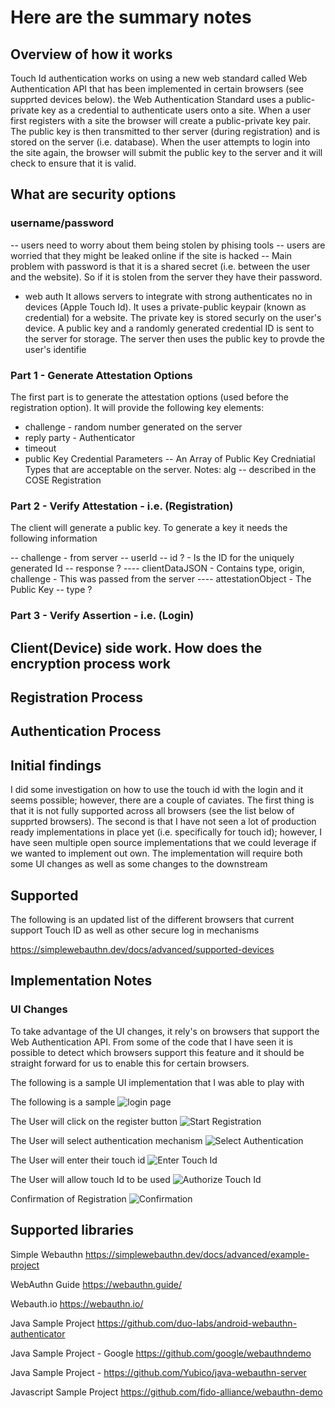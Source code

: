 # Here are the summary notes
## Overview of how it works
Touch Id authentication works on using a new web standard called Web Authentication API that has been implemented in certain browsers (see supprted devices below).  the Web Authentication Standard uses a public-private key as a credential to authenticate users onto a site.  When a user first registers with a site the browser will create a public-private key pair.  The public key is then transmitted to ther server (during registration) and is stored on the server (i.e. database).  When the user attempts to login into the site again, the browser will submit the public key to the server and it will check to ensure that it is valid.   

## What are security options
### username/password

-- users need to worry about them being stolen by phising tools
-- users are worried that they might be leaked online if the site is hacked
-- Main problem with password is that it is a shared secret (i.e. between the user and the website).  So if it is stolen from the server they have their password. 

- web auth
It allows servers to integrate with strong authenticates no in devices (Apple Touch Id).  It uses a private-public keypair (known as credential) for a website.  The private key is stored securly on the user's device.  A public key and a randomly generated credential ID is sent to the server for storage.  The server then uses the public key to provde the user's identifie


### Part 1 - Generate Attestation Options
The first part is to generate the attestation options (used before the registration option).  It will provide the following key elements:
- challenge - random number generated on the server
- reply party - Authenticator
- timeout
- public Key Credential Parameters -- An Array of Public Key Credniatial Types that are acceptable on the server.  Notes: alg -- described in the COSE Registration

### Part 2 - Verify Attestation - i.e. (Registration)

The client will generate a public key.  To generate a key it needs the following information

-- challenge - from server
-- userId
-- id ? - Is the ID for the uniquely generated Id
-- response ?
---- clientDataJSON - Contains type, origin, challenge - This was passed from the server
---- attestationObject - The Public Key
-- type ?



### Part 3 - Verify Assertion - i.e. (Login)

## Client(Device) side work.  How does the encryption process work

## Registration Process

## Authentication Process

## Initial findings
I did some investigation on how to use the touch id with the login and it seems possible; however, there are a couple of caviates.  The first thing is that it is not fully supported across all browsers (see the list below of supprted browsers).  The second is that I have not seen a lot of production ready implementations in place yet (i.e. specifically for touch id); however, I have seen multiple open source implementations that we could leverage if we wanted to implement out own.  The implementation will require both some UI changes as well as some changes to the downstream

## Supported 
The following is an updated list of the different browsers that current support Touch ID as well as other secure log in mechanisms

https://simplewebauthn.dev/docs/advanced/supported-devices

## Implementation Notes

### UI Changes
To take advantage of the UI changes, it rely's on browsers that support the Web Authentication API.  From some of the code that I have seen it is possible to detect which browsers support this feature and it should be straight forward for us to enable this for certain browsers.

The following is a sample UI implementation that I was able to play with

The following is a sample ![login page](./images/registration/home.png)

The User will click on the register button
![Start Registration](./images/registration/2-register.png)

The User will select authentication mechanism
![Select Authentication](./images/registration/3-select-touch-id.png)

The User will enter their touch id
![Enter Touch Id](./images/registration/4-display-selection.png)

The User will allow touch Id to be used
![Authorize Touch Id](./images/registration/5-allow-touch-id.png)

Confirmation of Registration
![Confirmation](./images/registration/6-confirmation.png)

## Supported libraries

Simple Webauthn
https://simplewebauthn.dev/docs/advanced/example-project

WebAuthn Guide
https://webauthn.guide/

Webauth.io
https://webauthn.io/

Java Sample Project
https://github.com/duo-labs/android-webauthn-authenticator

Java Sample Project - Google
https://github.com/google/webauthndemo

Java Sample Project - 
https://github.com/Yubico/java-webauthn-server

Javascript Sample Project
https://github.com/fido-alliance/webauthn-demo
